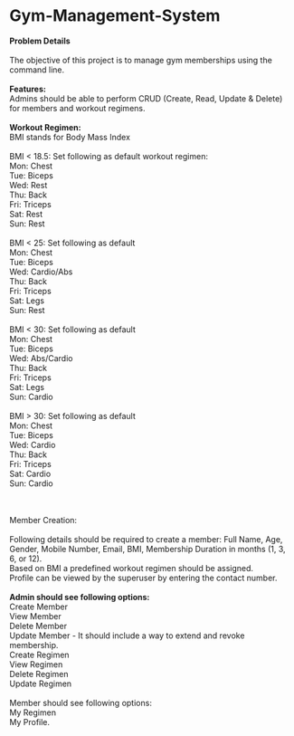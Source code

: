 # Gym-Management-System

**Problem Details** <br><br>
The objective of this project is to manage gym memberships using the command line. <br><br>
**Features:**<br>
Admins should be able to perform CRUD (Create, Read, Update & Delete) for members and workout regimens.<br><br>
**Workout Regimen:**<br>
BMI stands for Body Mass Index<br><br>
BMI < 18.5: Set following as default workout regimen:<br>
Mon: Chest<br>
Tue: Biceps<br>
Wed: Rest<br>
Thu: Back<br>
Fri: Triceps<br>
Sat: Rest<br>
Sun: Rest<br><br>
BMI < 25: Set following as default <br>
Mon: Chest<br>
Tue: Biceps<br>
Wed: Cardio/Abs<br>
Thu: Back<br>
Fri: Triceps<br>
Sat: Legs<br>
Sun: Rest<br><br>
 BMI < 30: Set following as default <br>
Mon: Chest<br>
Tue: Biceps<br>
Wed: Abs/Cardio<br>
Thu: Back<br>
Fri: Triceps<br>
Sat: Legs<br>
Sun: Cardio<br><br>
BMI > 30: Set following as default <br>
Mon: Chest<br>
Tue: Biceps<br>
Wed: Cardio<br>
Thu: Back<br>
Fri: Triceps<br>
Sat: Cardio<br>
Sun: Cardio<br><br><br>

Member Creation:<br><br>
Following details should be required to create a member: Full Name, Age, Gender, Mobile Number, Email, BMI, Membership Duration in months (1, 3, 6, or 12).<br>
Based on BMI a predefined workout regimen should be assigned.<br>
Profile can be viewed by the superuser by entering the contact number.<br><br>
**Admin should see following options:**<br>
Create Member<br>
View Member<br>
Delete Member<br>
Update Member - It should include a way to extend and revoke membership.<br>
Create Regimen<br>
View Regimen <br>
Delete Regimen<br>
Update Regimen<br><br>
Member should see following options:<br>
My Regimen<br>
My Profile.<br>
